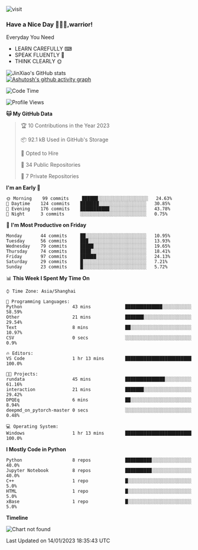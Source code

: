 ![visit](https://visitor-badge.glitch.me/badge?page_id=DiracMD")

### Have a Nice Day 👋🐱‍👤,warrior!
Everyday You Need
* LEARN CAREFULLY ⌨
* SPEAK FLUENTLY 💬
* THINK CLEARLY 🌞

![JinXiao's GitHub stats](https://github-readme-stats.vercel.app/api?username=DiracMD&show_icons=true&theme=tokyonight&card_width=1010)   
[![Ashutosh's github activity graph](https://github-readme-activity-graph.cyclic.app/graph?username=DiracMD&theme=dracula)](https://github.com/ashutosh00710/github-readme-activity-graph)

<!--START_SECTION:waka-->
![Code Time](http://img.shields.io/badge/Code%20Time-20%20hrs%2027%20mins-blue)

![Profile Views](http://img.shields.io/badge/Profile%20Views-0-blue)

**🐱 My GitHub Data** 

> 🏆 10 Contributions in the Year 2023
 > 
> 📦 92.1 kB Used in GitHub's Storage 
 > 
> 💼 Opted to Hire
 > 
> 📜 34 Public Repositories 
 > 
> 🔑 7 Private Repositories  
 > 
**I'm an Early 🐤** 

```text
🌞 Morning    99 commits     ██████░░░░░░░░░░░░░░░░░░░   24.63% 
🌆 Daytime    124 commits    ███████░░░░░░░░░░░░░░░░░░   30.85% 
🌃 Evening    176 commits    ███████████░░░░░░░░░░░░░░   43.78% 
🌙 Night      3 commits      ░░░░░░░░░░░░░░░░░░░░░░░░░   0.75%

```
📅 **I'm Most Productive on Friday** 

```text
Monday       44 commits     ██░░░░░░░░░░░░░░░░░░░░░░░   10.95% 
Tuesday      56 commits     ███░░░░░░░░░░░░░░░░░░░░░░   13.93% 
Wednesday    79 commits     █████░░░░░░░░░░░░░░░░░░░░   19.65% 
Thursday     74 commits     ████░░░░░░░░░░░░░░░░░░░░░   18.41% 
Friday       97 commits     ██████░░░░░░░░░░░░░░░░░░░   24.13% 
Saturday     29 commits     █░░░░░░░░░░░░░░░░░░░░░░░░   7.21% 
Sunday       23 commits     █░░░░░░░░░░░░░░░░░░░░░░░░   5.72%

```


📊 **This Week I Spent My Time On** 

```text
⌚︎ Time Zone: Asia/Shanghai

💬 Programming Languages: 
Python                   43 mins             ██████████████░░░░░░░░░░░   58.59% 
Other                    21 mins             ███████░░░░░░░░░░░░░░░░░░   29.54% 
Text                     8 mins              ██░░░░░░░░░░░░░░░░░░░░░░░   10.97% 
CSV                      0 secs              ░░░░░░░░░░░░░░░░░░░░░░░░░   0.9%

🔥 Editors: 
VS Code                  1 hr 13 mins        █████████████████████████   100.0%

🐱‍💻 Projects: 
rundata                  45 mins             ███████████████░░░░░░░░░░   61.16% 
interaction              21 mins             ███████░░░░░░░░░░░░░░░░░░   29.42% 
DPQEq                    6 mins              ██░░░░░░░░░░░░░░░░░░░░░░░   8.94% 
deepmd_on_pytorch-master 0 secs              ░░░░░░░░░░░░░░░░░░░░░░░░░   0.48%

💻 Operating System: 
Windows                  1 hr 13 mins        █████████████████████████   100.0%

```

**I Mostly Code in Python** 

```text
Python                   8 repos             ██████████░░░░░░░░░░░░░░░   40.0% 
Jupyter Notebook         8 repos             ██████████░░░░░░░░░░░░░░░   40.0% 
C++                      1 repo              █░░░░░░░░░░░░░░░░░░░░░░░░   5.0% 
HTML                     1 repo              █░░░░░░░░░░░░░░░░░░░░░░░░   5.0% 
xBase                    1 repo              █░░░░░░░░░░░░░░░░░░░░░░░░   5.0%

```


**Timeline**

![Chart not found](https://raw.githubusercontent.com/DiracMD/DiracMD/main/charts/bar_graph.png) 


 Last Updated on 14/01/2023 18:35:43 UTC
<!--END_SECTION:waka-->
